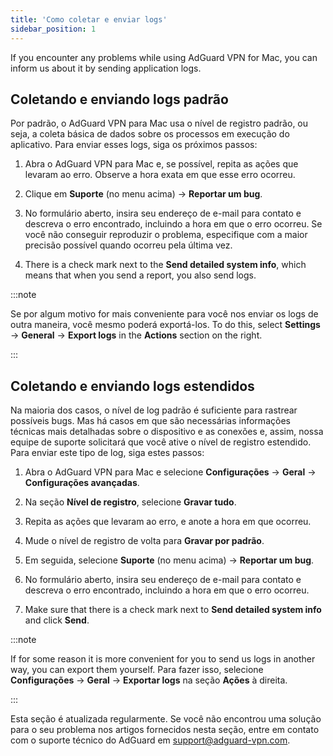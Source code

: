 ```yaml
---
title: 'Como coletar e enviar logs'
sidebar_position: 1
---
```


If you encounter any problems while using AdGuard VPN for Mac, you can inform us about it by sending application logs.

## Coletando e enviando logs padrão

Por padrão, o AdGuard VPN para Mac usa o nível de registro padrão, ou seja, a coleta básica de dados sobre os processos em execução do aplicativo. Para enviar esses logs, siga os próximos passos:

1. Abra o AdGuard VPN para Mac e, se possível, repita as ações que levaram ao erro. Observe a hora exata em que esse erro ocorreu.

2. Clique em **Suporte** (no menu acima) → **Reportar um bug**.

3. No formulário aberto, insira seu endereço de e-mail para contato e descreva o erro encontrado, incluindo a hora em que o erro ocorreu. Se você não conseguir reproduzir o problema, especifique com a maior precisão possível quando ocorreu pela última vez.

4. There is a check mark next to the **Send detailed system info**, which means that when you send a report, you also send logs.

:::note

Se por algum motivo for mais conveniente para você nos enviar os logs de outra maneira, você mesmo poderá exportá-los. To do this, select **Settings** → **General** → **Export logs** in the **Actions** section on the right.

:::

## Coletando e enviando logs estendidos

Na maioria dos casos, o nível de log padrão é suficiente para rastrear possíveis bugs. Mas há casos em que são necessárias informações técnicas mais detalhadas sobre o dispositivo e as conexões e, assim, nossa equipe de suporte solicitará que você ative o nível de registro estendido. Para enviar este tipo de log, siga estes passos:

1. Abra o AdGuard VPN para Mac e selecione **Configurações** → **Geral** → **Configurações avançadas**.

2. Na seção **Nível de registro**, selecione **Gravar tudo**.

3. Repita as ações que levaram ao erro, e anote a hora em que ocorreu.

4. Mude o nível de registro de volta para **Gravar por padrão**.

5. Em seguida, selecione **Suporte** (no menu acima) → **Reportar um bug**.

6. No formulário aberto, insira seu endereço de e-mail para contato e descreva o erro encontrado, incluindo a hora em que o erro ocorreu.

7. Make sure that there is a check mark next to **Send detailed system info** and click **Send**.

:::note

If for some reason it is more convenient for you to send us logs in another way, you can export them yourself. Para fazer isso, selecione **Configurações** → **Geral** → **Exportar logs** na seção **Ações** à direita.

:::

Esta seção é atualizada regularmente. Se você não encontrou uma solução para o seu problema nos artigos fornecidos nesta seção, entre em contato com o suporte técnico do AdGuard em support@adguard-vpn.com.
